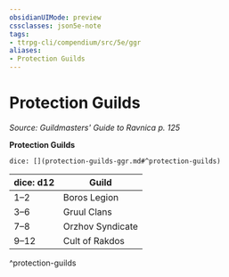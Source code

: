 ```yaml
---
obsidianUIMode: preview
cssclasses: json5e-note
tags:
- ttrpg-cli/compendium/src/5e/ggr
aliases:
- Protection Guilds
---
```

# Protection Guilds
*Source: Guildmasters' Guide to Ravnica p. 125* 

**Protection Guilds**

`dice: [](protection-guilds-ggr.md#^protection-guilds)`

| dice: d12 | Guild |
|-----------|-------|
| 1–2 | Boros Legion |
| 3–6 | Gruul Clans |
| 7–8 | Orzhov Syndicate |
| 9–12 | Cult of Rakdos |
^protection-guilds